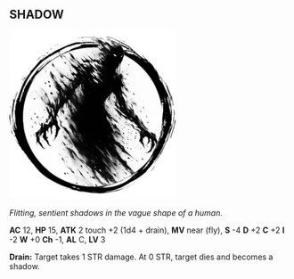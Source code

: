 ## SHADOW

![](images/shadow.webp)

_Flitting, sentient shadows in the vague shape of a human._

**AC** 12, **HP** 15, **ATK** 2 touch +2 (1d4 + drain), **MV** near (fly), **S** -4 **D** +2 **C** +2 **I** -2 **W** +0 **Ch** -1, **AL** C, **LV** 3

**Drain:** Target takes 1 STR damage. At 0 STR, target dies and becomes a shadow.

